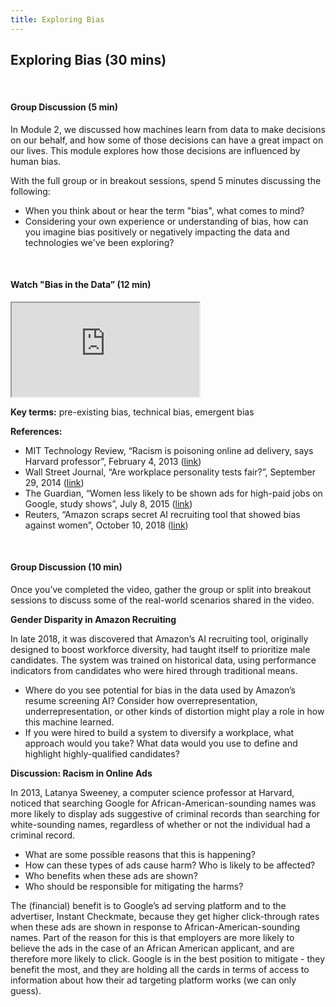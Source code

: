 ```yaml
---
title: Exploring Bias 
---
```


## Exploring Bias (30 mins)

<br>

#### Group Discussion (5 min)

In Module 2, we discussed how machines learn from data to make decisions on our behalf, and how some of those decisions can have a great impact on our lives. This module explores how those decisions are influenced by human bias.

With the full group or in breakout sessions, spend 5 minutes discussing the following: 
* When you think about or hear the term "bias", what comes to mind?
* Considering your own experience or understanding of bias, how can you imagine bias positively or negatively impacting the data and technologies we've been exploring? 

<br>

#### Watch "Bias in the Data” (12 min)

<div class="embed-responsive embed-responsive-16by9">
  <iframe class="embed-responsive-item" src="https://drive.google.com/file/d/18Ioh_7HhBnS6y_no8CD0x5yYbP4pZwXu/preview" allowfullscreen>
  </iframe></div>
 
**Key terms:** pre-existing bias, technical bias, emergent bias

**References:**
* MIT Technology Review, “Racism is poisoning online ad delivery, says Harvard professor”, February 4, 2013 ([link](https://www.technologyreview.com/2013/02/04/253879/racism-is-poisoning-online-ad-delivery-says-harvard-professor/))
* Wall Street Journal, “Are workplace personality tests fair?”, September 29, 2014 ([link](http://www.wsj.com/articles/are-workplace-personality-tests-fair-1412044257))
* The Guardian, “Women less likely to be shown ads for high-paid jobs on Google, study shows”, July 8, 2015 ([link](https://www.theguardian.com/technology/2015/jul/08/women-less-likely-ads-high-paid-jobs-google-study))
* Reuters, “Amazon scraps secret AI recruiting tool that showed bias against women”, October 10, 2018 ([link](https://www.reuters.com/article/us-amazon-com-jobs-automation-insight/amazon-scraps-secret-ai-recruiting-tool-that-showed-bias-against-women-idUSKCN1MK08G))

<br>

#### Group Discussion (10 min)
Once you’ve completed the video, gather the group or split into breakout sessions to discuss some of the real-world scenarios shared in the video.

**Gender Disparity in Amazon Recruiting**

In late 2018, it was discovered that Amazon’s AI recruiting tool, originally designed to boost workforce diversity, had taught itself to prioritize male candidates. The system was trained on historical data, using performance indicators from candidates who were hired through traditional means.

* Where do you see potential for bias in the data used by Amazon’s resume screening AI? Consider how overrepresentation, underrepresentation, or other kinds of distortion might play a role in how this machine learned.
* If you were hired to build a system to diversify a workplace, what approach would you take? What data would you use to define and highlight highly-qualified candidates?

**Discussion: Racism in Online Ads**

In 2013, Latanya Sweeney, a computer science professor at Harvard, noticed that searching Google for African-American-sounding names was more likely to display ads suggestive of criminal records than searching for white-sounding names, regardless of whether or not the individual had a criminal record.

* What are some possible reasons that this is happening?
* How can these types of ads cause harm? Who is likely to be affected?
* Who benefits when these ads are shown?
* Who should be responsible for mitigating the harms?

The (financial) benefit is to Google’s ad serving platform and to the advertiser, Instant Checkmate, because they get higher click-through rates when these ads are shown in response to African-American-sounding names. Part of the reason for this is that employers are more likely to believe the ads in the case of an African American applicant, and are therefore more likely to click. Google is in the best position to mitigate - they benefit the most, and they are holding all the cards in terms of access to information about how their ad targeting platform works (we can only guess).
